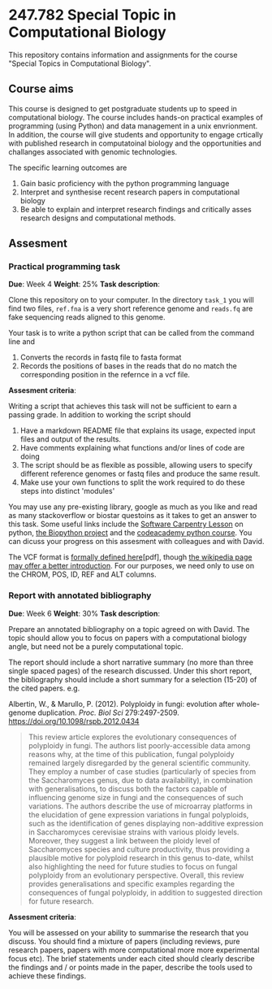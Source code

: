 # 247.782 Special Topic in Computational Biology

This repository contains information and assignments for the course "Special
Topics in Computational Biology". 

## Course aims

This course is designed to get postgraduate students up to speed in
computational biology. The course includes hands-on practical examples of 
programming (using Python)  and data management in a unix envrionment. In
addition, the course will give students and opportunity to engage crtically with
published research in computatoinal biology and the opportunities and challanges
associated with genomic technologies. 

The specific learning outcomes are

1. Gain basic proficiency with the python programming language
2. Interpret and synthesise recent research papers in computational biology
3. Be able to explain and interpret research findings and critically asses
   research designs and computational methods.

## Assesment 

### Practical programming task 
**Due**: Week 4
**Weight**: 25%
**Task description**:

Clone this repository on to your computer. In the directory `task_1` you will
find two files, `ref.fna` is a very short reference genome and `reads.fq` are
fake sequencing reads aligned to this genome.

Your task is to write a python script that can be called from the command line
and 

1. Converts the records in fastq file to fasta format
2. Records the positions of bases in the reads that do no match the 
    corresponding position in the refernce in a vcf file.

**Assesment criteria**:

Writing a script that achieves this task will not be sufficient to earn a
passing grade. In addition to working the script should

1. Have a markdown README file that explains its usage, expected input files and
   output of the results.
2. Have comments explaining what functions and/or lines of code are doing
3. The script should be as flexible as possible, allowing users to specify
   different reference genomes or fastq files and produce the same result.
4. Make use your own functions to split the work required to do these steps into
   distinct 'modules'

You may use any pre-existing library, google as much as you like and read as
many stackoverflow or biostar questoins as it takes to get an answer to this
task. Some useful links include the [Software Carpentry
Lesson](http://swcarpentry.github.io/python-novice-inflammation/) on python, [the
Biopython project](https://biopython.org/) and the [codeacademy python
course](https://www.codecademy.com/learn/learn-python-3). You can dicuss your
progress on this assesment with colleagues and with David.

The VCF format is [formally defined here](https://samtools.github.io/hts-specs/VCFv4.2.pdf)[pdf],
though [the wikipedia page may offer a better
introduction](https://en.wikipedia.org/wiki/Variant_Call_Format). For our
purposes, we need only to use on the CHROM, POS, ID, REF and ALT columns. 

### Report with annotated bibliography 
**Due**: Week 6
**Weight**: 30%
**Task description**:

Prepare an annotated bibliography on a topic agreed on with David. The topic
should allow you to focus on papers with a computational biology angle, but need
not be a purely computational topic. 

The report should include a short narrative summary (no more than three single spaced
pages) of the research discussed. Under this short report, the bibliography
should include a short summary for a selection (15-20) of the cited papers. e.g.

Albertin, W., & Marullo, P. (2012). Polyploidy in fungi: evolution after whole-genome duplication. _Proc. Biol Sci_ 279:2497-2509. https://doi.org/10.1098/rspb.2012.0434 

>This review article explores the evolutionary consequences of polyploidy in fungi. The authors list poorly-accessible data among reasons why, at the time of this publication, fungal polyploidy remained largely disregarded by the general scientific community. They employ a number of case studies (particularly of species from the Saccharomyces genus, due to data availability), in combination with generalisations, to discuss both the factors capable of influencing genome size in fungi and the consequences of such variations. The authors describe the use of microarray platforms in the elucidation of gene expression variations in fungal polyploids, such as the identification of genes displaying non-additive expression in Saccharomyces cerevisiae strains with various ploidy levels. Moreover, they suggest a link between the ploidy level of Saccharomyces species and culture productivity, thus providing a plausible motive for polyploid research in this genus to-date, whilst also highlighting the need for future studies to focus on fungal polyploidy from an evolutionary perspective. Overall, this review provides generalisations and specific examples regarding the consequences of fungal polyploidy, in addition to suggested direction for future research.

**Assesment criteria**:

You will be assessed on your ability to summarise the research that you discuss.
You should find a mixture of papers (including reviews, pure research papers,
papers with more computational more more experimental focus etc). The brief
statements under each cited should clearly describe the findings and / or points
made in the paper, describe the tools used to achieve these findings. 

